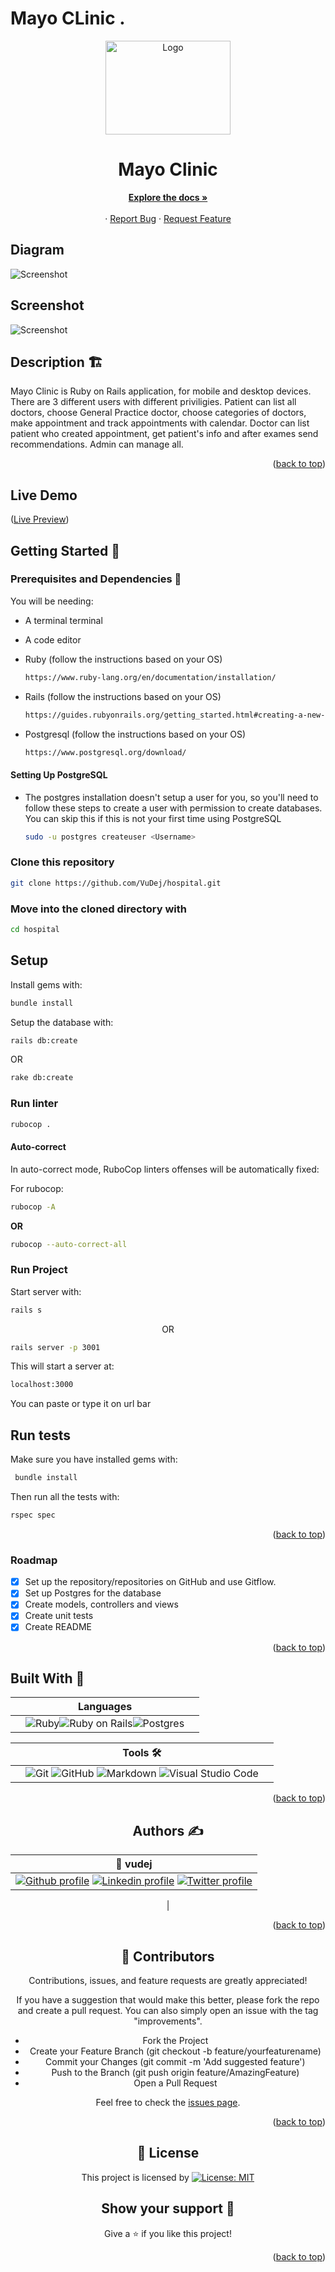 # Mayo CLinic .
<!-- PROJECT LOGO -->
<div align="center">
  <a href="https://github.com/VuDej/backend-rent">
    <img src="./app/assets/images/logo.png" alt="Logo" width="200" height="150">
  </a>

  <h1 align="center">Mayo Clinic</h1>

  <p align="center">
   
  <a href="https://github.com/VuDej/hospital#readme"><strong>Explore the docs »</strong></a>
    <br />
    <br />
    ·
    <a href="https://github.com/VuDej/hospital/issues">Report Bug</a>
    ·
    <a href="https://github.com/VuDej/hospital/issues">Request Feature</a>
  </p>
</div>



## Diagram
![Screenshot](app/assets/images/screenshot1.jpg)
##  Screenshot
![Screenshot](app/assets/images/screenshot2.jpg)

## Description 🏗️
Mayo Clinic is Ruby on Rails application, for mobile and desktop devices. There are 3 different users with different priviligies.
Patient can list all doctors, choose General Practice doctor, choose categories of doctors, make appointment and track appointments with calendar.
Doctor can list patient who created appointment, get patient's info and after exames send recommendations.
Admin can manage all.

<p align="right">(<a href="#top">back to top</a>)</p>

## Live Demo

([Live Preview](https://mayo-clinic-dejan.up.railway.app/))

## Getting Started 🏁

### Prerequisites and Dependencies 📜

You will be needing:

- A terminal terminal
- A code editor
- Ruby (follow the instructions based on your OS)
  ```bash
  https://www.ruby-lang.org/en/documentation/installation/
  ```
- Rails (follow the instructions based on your OS)
    ```bash
    https://guides.rubyonrails.org/getting_started.html#creating-a-new-rails-project-installing-rails
    ```

- Postgresql (follow the instructions based on your OS)
  ```bash
  https://www.postgresql.org/download/
  ```


#### Setting Up PostgreSQL

- The postgres installation doesn't setup a user for you, so you'll need to follow these steps to create a user with permission to create databases. You can skip this if this is not your first time using PostgreSQL

  ```bash
  sudo -u postgres createuser <Username>
  ```

### Clone this repository

```bash
git clone https://github.com/VuDej/hospital.git
```
### Move into the cloned directory with

  ```bash
  cd hospital
  ```

## Setup

Install gems with:

  ```bash
  bundle install
  ```

Setup the database with:
```bash
rails db:create
```
<div>OR</div>

```bash
rake db:create
```

### Run linter

```bash
rubocop .
```

#### Auto-correct

In auto-correct mode, RuboCop linters offenses will be automatically fixed:

For rubocop:
```bash
rubocop -A
```
 **<div>OR</div>**
```bash
rubocop --auto-correct-all
```

### Run Project

Start server with:

```bash
rails s
```
<div align="center">OR</div>

```bash
rails server -p 3001 
```
This will start a server at:
```bash
localhost:3000
```
You can paste or type it on url bar

## Run tests

Make sure you have installed gems with:

 ```bash
  bundle install
```
Then run all the tests with:

```bash
rspec spec
```

<p align="right">(<a href="#top">back to top</a>)</p>

<!-- ROADMAP -->
### Roadmap

- [x] Set up the repository/repositories on GitHub and use Gitflow.
- [x] Set up Postgres for the database
- [x] Create models, controllers and views
- [x] Create unit tests
- [x] Create README
  
<p align="right">(<a href="#top">back to top</a>)</p>

## Built With 🔨
<div align="center">

|| Languages ||
|-|-------------|-|
||![Ruby](https://img.shields.io/badge/-Ruby-000000?style=flat&logo=ruby&logoColor=red)![Ruby on Rails](https://img.shields.io/badge/-Ruby_on_Rails-000000?style=flat&logo=ruby-on-rails&logoColor=blue)![Postgres](https://img.shields.io/badge/postgres-%23316192.svg?style=for-the-badge&logo=postgresql&logoColor=white) 
<div align="center">

||Tools 🛠️||
|-|-------------|-|
||![Git](https://img.shields.io/badge/git-%23F05033.svg?style=for-the-badge&logo=git&logoColor=white)  ![GitHub](https://img.shields.io/badge/github-%23121011.svg?style=for-the-badge&logo=github&logoColor=white)   ![Markdown](https://img.shields.io/badge/markdown-%23000000.svg?style=for-the-badge&logo=markdown&logoColor=white)  ![Visual Studio Code](https://img.shields.io/badge/Visual%20Studio%20Code-0078d7.svg?style=for-the-badge&logo=visual-studio-code&logoColor=white)||
<p align="right">(<a href="#top">back to top</a>)</p>
</div>

## Authors ✍️
<div align="center">

| 👤 vudej  |
|---|
| <a target="_blank" href="https://github.com/VuDej"><img src="https://img.shields.io/badge/github-%23121011.svg?style=for-the-badge&logo=github&logoColor=white" alt="Github profile"></a>  <a target="_blank" href="https://www.linkedin.com/in/dejan-vujovic/"><img src="https://img.shields.io/badge/-LinkedIn-0077b5?style=for-the-badge&logo=LinkedIn&logoColor=white" alt="Linkedin profile"></a> <a target="_blank" href="https://twitter.com/DejanVuj"><img src="https://img.shields.io/badge/-Twitter-1DA1F2?style=for-the-badge&logo=Twitter&logoColor=white" alt="Twitter profile"></a>
|

</div>

<p align="right">(<a href="#top">back to top</a>)</p>


## 🤝 Contributors

Contributions, issues, and feature requests are greatly appreciated!

If you have a suggestion that would make this better, please fork the repo and create a pull request. You can also simply open an issue with the tag "improvements".

- Fork the Project
- Create your Feature Branch (git checkout -b feature/yourfeaturename)
- Commit your Changes (git commit -m 'Add suggested feature')
- Push to the Branch (git push origin feature/AmazingFeature)
- Open a Pull Request

Feel free to check the [issues page](https://github.com/VuDej/hospital).

<p align="right">(<a href="#top">back to top</a>)</p>

## 📝 License

This project is licensed by [![License: MIT](https://img.shields.io/badge/License-MIT-yellow.svg)](LICENSE)

## Show your support 💪
Give a ⭐️ if you like this project!

<p align="right">(<a href="#top">back to top</a>)</p>
